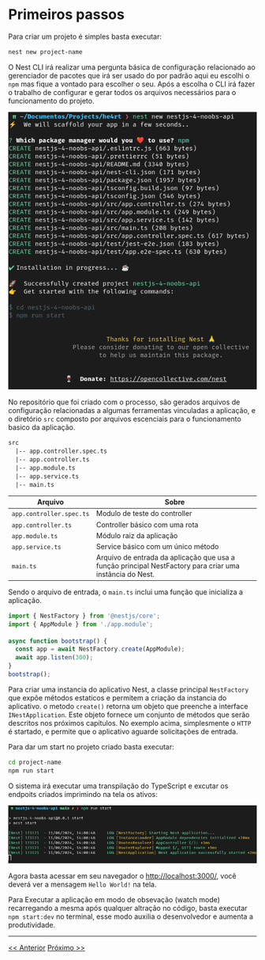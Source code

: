 # Primeiros passos

Para criar um projeto é simples basta executar:

```bash
nest new project-name
```

O Nest CLI irá realizar uma pergunta básica de configuração relacionado ao gerenciador de pacotes que irá ser usado do por padrão aqui eu escolhi o `npm` mas fique a vontado para escolher o seu. Após a escolha o CLI irá fazer o trabalho de configurar e gerar todos os arquivos necessários para o funcionamento do projeto.

![configure_nest](../images/configure_nest.png)

No repositório que foi criado com o processo, são gerados arquivos de configuração relacionadas a algumas ferramentas vinculadas a aplicação, e o diretório `src` composto por arquivos escenciais para o funcionamento basico da aplicação.

```txt
src
  |-- app.controller.spec.ts
  |-- app.controller.ts
  |-- app.module.ts
  |-- app.service.ts
  |-- main.ts
```

| Arquivo                  | Sobre                                                                                                     |
| ------------------------ | --------------------------------------------------------------------------------------------------------- |
| `app.controller.spec.ts` | Modulo de teste do controller                                                                             |
| `app.controller.ts`      | Controller básico com uma rota                                                                            |
| `app.module.ts`          | Módulo raiz da aplicação                                                                                  |
| `app.service.ts`         | Service básico com um único método                                                                        |
| `main.ts`                | Arquivo de entrada da aplicação que usa a função principal NestFactory para criar uma instância do Nest.  |

Sendo o arquivo de entrada, o `main.ts` inclui uma função que inicializa a aplicação.

```typescript
import { NestFactory } from '@nestjs/core';
import { AppModule } from './app.module';

async function bootstrap() {
  const app = await NestFactory.create(AppModule);
  await app.listen(300);
}
bootstrap();
```

Para criar uma instancia do aplicativo Nest, a classe principal `NestFactory` que expõe métodos estaticos e permitem a criação da instancia do aplicativo. o metodo `create()` retorna um objeto que preenche a interface `INestApplication`. Este objeto fornece um conjunto de métodos que serão descritos nos próximos capítulos. No exemplo acima, simplesmente o `HTTP` é startado, e permite que o aplicativo aguarde solicitações de entrada.

Para dar um start no projeto criado basta executar:

```bash
cd project-name
npm run start
```

O sistema irá executar uma transpilação do TypeScript e excutar os endpoits criados imprimindo na tela os ativos:

![start_nest](../images/start_nest.png)

Agora basta acessar em seu navegador o [http://localhost:3000/](http://localhost:3000/), você deverá ver a mensagem `Hello World!` na tela.

Para Executar a aplicação em modo de obsevação (watch mode) recarregando a mesma após qualquer altração no código, basta executar `npm start:dev` no terminal, esse modo auxilia o desenvolvedor e aumenta a produtividade.

---
[<< Anterior](./1-introducao.md) [Próximo >>](./3-controllers.md)
